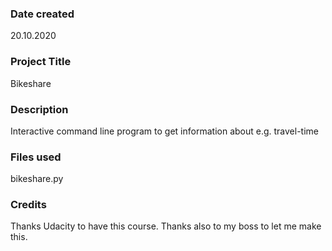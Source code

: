 ### Date created
20.10.2020

### Project Title
Bikeshare

### Description
Interactive command line program to get information about e.g. travel-time

### Files used
bikeshare.py

### Credits
Thanks Udacity to have this course.
Thanks also to my boss to let me make this.

